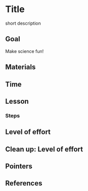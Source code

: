 # Title

short description

## Goal
Make science fun!
## Materials

## Time

## Lesson

### Steps

## Level of effort

## Clean up: Level of effort

## Pointers

## References
